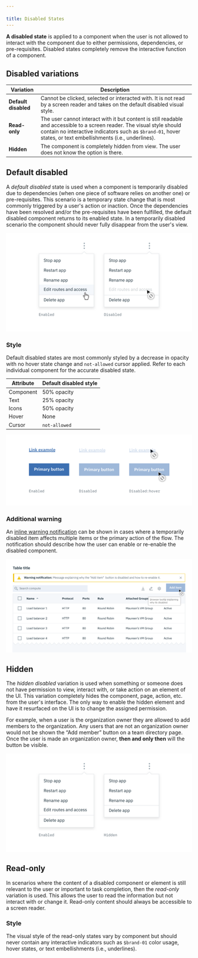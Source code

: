 ```yaml
---

title: Disabled States
---
```


**A disabled state** is applied to a component when the user is not allowed to interact with the component due to either permissions, dependencies, or pre-requisites. Disabled states completely remove the interactive function of a component.

## Disabled variations

| Variation            | Description                                                                                                                                                                                                                           |
| -------------------- | ------------------------------------------------------------------------------------------------------------------------------------------------------------------------------------------------------------------------------------- |
| **Default disabled** | Cannot be clicked, selected or interacted with. It is not read by a screen reader and takes on the default disabled visual style.                                                                                                     |
| **Read-only**        | The user cannot interact with it but content is still readable and accessible to a screen reader. The visual style should contain no interactive indicators such as `$brand-01`, hover states, or text embellishments (i.e., underlines). |
| **Hidden**           | The component is completely hidden from view. The user does not know the option is there.                                                                                                                                             |

## Default disabled

A _default disabled_ state is used when a component is temporarily disabled due to dependencies (when one piece of software relies on another one) or pre-requisites. This scenario is a temporary state change that is most commonly triggered by a user's action or inaction. Once the dependencies have been resolved and/or the pre-requisites have been fulfilled, the default disabled component returns to its enabled state. In a temporarily disabled scenario the component should never fully disappear from the user's view.

![Default disabled example on the right](images/disabled-1.png)

### Style

Default disabled states are most commonly styled by a decrease in opacity with no hover state change and `not-allowed` cursor applied. Refer to each individual component for the accurate disabled state.

| Attribute | Default disabled style |
| --------- | ---------------------- |
| Component | 50% opacity            |
| Text      | 25% opacity            |
| Icons     | 50% opacity            |
| Hover     | None                   |
| Cursor    | `not-allowed`          |

![Default disabled style examples](images/disabled-2.png)

### Additional warning

An [inline warning notification](/components/notification/code) can be shown in cases where a temporarily disabled item affects multiple items or the primary action of the flow. The notification should describe how the user can enable or re-enable the disabled component.

![Additional warning with default disabled example](images/disabled-3.png)

## Hidden

The _hidden disabled_ variation is used when something or someone does not have permission to view, interact with, or take action on an element of the UI. This variation completely hides the component, page, action, etc. from the user's interface. The only way to enable the hidden element and have it resurfaced on the UI is to change the assigned permission.

For example, when a user is the organization owner they are allowed to add members to the organization. Any users that are not an organization owner would not be shown the “Add member” button on a team directory page. Once the user is made an organization owner, **then and only then** will the button be visible.

![Example of hidden disabled content on the right](images/disabled-4.png)

## Read-only

In scenarios where the content of a disabled component or element is still relevant to the user or important to task completion, then the _read-only_ variation is used. This allows the user to read the information but not interact with or change it. Read-only content should always be accessible to a screen reader.

### Style

The visual style of the read-only states vary by component but should never contain any interactive indicators such as `$brand-01` color usage, hover states, or text embellishments (i.e., underlines).
